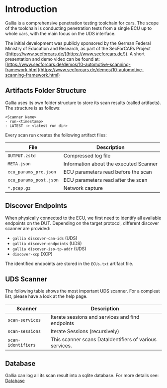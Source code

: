 # Introduction

Gallia is a comprehensive penetration testing toolchain for cars.
The scope of the toolchain is conducting penetration tests from a single ECU up to whole cars, with the main focus on the UDS interface.

The initial development was publicly sponsored by the German Federal Ministry of Education and Research, as part of the SecForCARs Project ([https://www.secforcars.de/](https://www.secforcars.de/)).
A short presentation and demo video can be found at: [https://www.secforcars.de/demos/10-automotive-scanning-framework.html](https://www.secforcars.de/demos/10-automotive-scanning-framework.html)

## Artifacts Folder Structure

Gallia uses its own folder structure to store its scan results (called artifacts).
The structure is as follows:
```
<Scanner Name>
- run-<timestamp>
- LATEST -> <latest run dir>
```

Every scan run creates the following artifact files:

| File                   | Description                            |
|------------------------|----------------------------------------|
| `OUTPUT.zstd`          | Compressed log file                    |
| `META.json`            | Information about the executed Scanner |
| `ecu_params_pre.json`  | ECU parameters read before the scan    |
| `ecu_params_post.json` | ECU parameters read after the scan     |
| `*.pcap.gz`            | Network capture                        |


## Discover Endpoints
When physically connected to the ECU, we first need to identify all available endpoints on the DUT.
Depending on the target protocol, different discover scanner are provided:
* `gallia discover-can-ids` (UDS)
* `gallia discover-endpoints` (UDS)
* `gallia discover-iso-tp-addr` (UDS)
* `discover-xcp` (XCP)

The identified endpoints are stored in the `ECUs.txt` artifact file.

## UDS Scanner

The following table shows the most important UDS scanner.
For a compleat list, please have a look at the help page.

| Scanner            | Description                                             |
|--------------------|---------------------------------------------------------|
| `scan-services`    | Iterate sessions and services and find endpoints        |
| `scan-sessions`    | Iterate Sessions (recursively)                          |
| `scan-identifiers` | This scanner scans DataIdentifiers of various services. |

## Database

Gallia can log all its scan result into a sqlite database.
For more details see: [Database](database)

